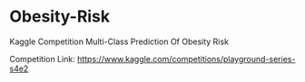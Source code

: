 # Obesity-Risk
Kaggle Competition Multi-Class Prediction Of Obesity Risk

Competition Link: https://www.kaggle.com/competitions/playground-series-s4e2
